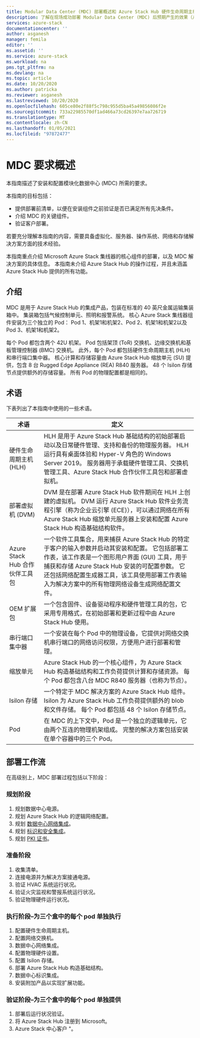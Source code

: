 ```yaml
---
title: Modular Data Center (MDC) 部署概述和 Azure Stack Hub 硬件生命周期主机 (HLH) 管理服务器的设置 | Microsoft Docs
description: 了解在现场成功部署 Modular Data Center (MDC) 后预期产生的效果（从规划到部署后）。
services: azure-stack
documentationcenter: ''
author: asganesh
manager: femila
editor: ''
ms.assetid: ''
ms.service: azure-stack
ms.workload: na
pms.tgt_pltfrm: na
ms.devlang: na
ms.topic: article
ms.date: 10/20/2020
ms.author: patricka
ms.reviewer: asganesh
ms.lastreviewed: 10/20/2020
ms.openlocfilehash: 605ce80e2f88f5c798c955d5ba45a49856086f2e
ms.sourcegitcommit: 733a22985570df1ad466a73cd26397e7aa726719
ms.translationtype: MT
ms.contentlocale: zh-CN
ms.lasthandoff: 01/05/2021
ms.locfileid: "97872477"
---
```

# <a name="mdc-requirements-overview"></a>MDC 要求概述

本指南描述了安装和配置模块化数据中心 (MDC) 所需的要求。 

本指南的目标包括：

- 提供部署前清单，以便在安装组件之前验证是否已满足所有先决条件。
- 介绍 MDC 的关键组件。
- 验证客户部署。

若要充分理解本指南的内容，需要具备虚拟化、服务器、操作系统、网络和存储解决方案方面的技术经验。 

本指南重点介绍 Microsoft Azure Stack 集线器的核心组件的部署，以及 MDC 解决方案的具体信息。 本指南未介绍 Azure Stack Hub 的操作过程，并且未涵盖 Azure Stack Hub 提供的所有功能。 

## <a name="introduction"></a>介绍

MDC 是用于 Azure Stack Hub 的集成产品，包装在标准的 40 英尺金属运输集装箱中。 集装箱包括气候控制单元、照明和报警系统。 核心 Azure Stack 集线器组件安装为三个独立的 Pod： Pod 1、机架1和机架2、Pod 2、机架1和机架2以及 Pod 3、机架1和机架2。

每个 Pod 都包含两个 42U 机架。 Pod 包括架顶 (ToR) 交换机、边缘交换机和基板管理控制器 (BMC) 交换机。 此外，每个 Pod 都包括硬件生命周期主机 (HLH) 和串行端口集中器。 核心计算和存储容量由 Azure Stack Hub 缩放单元 (SU) 提供，包含 8 台 Rugged Edge Appliance (REA) R840 服务器。 48 个 Isilon 存储节点提供额外的存储容量。 所有 Pod 的物理配置都是相同的。

## <a name="terminology"></a>术语

下表列出了本指南中使用的一些术语。

|术语    |定义 |
|-------|-----------|
|硬件生命周期主机 (HLH)|    HLH 是用于 Azure Stack Hub 基础结构的初始部署启动以及日常硬件管理、支持和备份的物理服务器。 HLH 运行具有桌面体验和 Hyper-V 角色的 Windows Server 2019。 服务器用于承载硬件管理工具、交换机管理工具、Azure Stack Hub 合作伙伴工具包和部署虚拟机。 |
|部署虚拟机 (DVM)|    DVM 是在部署 Azure Stack Hub 软件期间在 HLH 上创建的虚拟机。 DVM 运行 Azure Stack Hub 软件业务流程引擎（称为企业云引擎 (ECE)），可以通过网络在所有 Azure Stack Hub 缩放单元服务器上安装和配置 Azure Stack Hub 构造基础结构软件。|
|Azure Stack Hub 合作伙伴工具包|    一个软件工具集合，用来捕获 Azure Stack Hub 的特定于客户的输入参数并启动其安装和配置。 它包括部署工作表，该工作表是一个图形用户界面 (GUI) 工具，用于捕获和存储 Azure Stack Hub 安装的可配置参数。 它还包括网络配置生成器工具，该工具使用部署工作表输入为解决方案中的所有物理网络设备生成网络配置文件。|
|OEM 扩展包    |一个包含固件、设备驱动程序和硬件管理工具的包，它采用专用格式，在初始部署和更新过程中由 Azure Stack Hub 使用。|
|串行端口集中器    |一个安装在每个 Pod 中的物理设备，它提供对网络交换机串行端口的网络访问权限，方便用户进行部署和管理。|
|缩放单元    |Azure Stack Hub 的一个核心组件，为 Azure Stack Hub 构造基础结构和工作负荷提供计算和存储资源。 每个 Pod 都包含八台 MDC R840 服务器（也称为节点）。|
|Isilon 存储 |    一个特定于 MDC 解决方案的 Azure Stack Hub 组件。 Isilon 为 Azure Stack Hub 工作负荷提供额外的 blob 和文件存储。 每个 Pod 都包括 48 个 Isilon 存储节点。|
|Pod    |在 MDC 的上下文中，Pod 是一个独立的逻辑单元，它由两个互连的物理机架组成。 完整的解决方案包括安装在单个容器中的三个 Pod。|

## <a name="deployment-workflow"></a>部署工作流

在高级别上，MDC 部署过程包括以下阶段：

### <a name="planning-phase"></a>规划阶段
1. 规划数据中心电源。
1. 规划 Azure Stack Hub 的逻辑网络配置。
1. 规划 [数据中心网络集成](https://docs.microsoft.com/azure-stack/operator/azure-stack-network)。
1. 规划 [标识和安全集成](https://docs.microsoft.com/azure/security/fundamentals/identity-management-best-practices)。
1. 规划 [PKI 证书](https://docs.microsoft.com/azure-stack/operator/azure-stack-pki-certs)。

### <a name="preparation-phase"></a>准备阶段
1. 收集清单。
1. 连接电源并为解决方案接通电源。
1. 验证 HVAC 系统运行状况。
1. 验证火灾监视和警报系统运行状况。
1. 验证物理硬件运行状况。

### <a name="execution-phase--separately-for-each-of-the-three-pods"></a>执行阶段–为三个盒中的每个 pod 单独执行
1. 配置硬件生命周期主机。
1. 配置网络交换机。
1. 数据中心网络集成。
1. 配置物理硬件设置。
1. 配置 Isilon 存储。
1. 部署 Azure Stack Hub 构造基础结构。
1. 数据中心标识集成。
1. 安装附加产品以实现扩展功能。

### <a name="validation-phase--separately-for-each-of-the-three-pods"></a>验证阶段–为三个盒中的每个 pod 单独提供
1. 部署后运行状况验证。
1. 将 Azure Stack Hub 注册到 Microsoft。
1. Azure Stack 中心客户 "。
